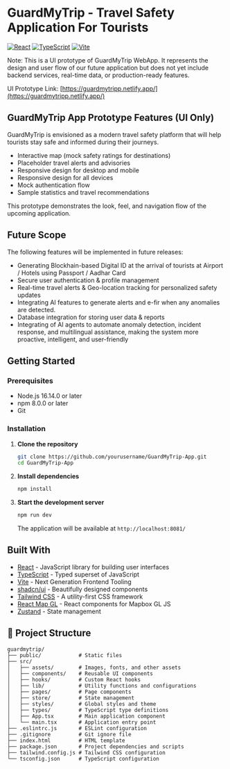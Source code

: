# GuardMyTrip - Travel Safety Application For Tourists

[![React](https://img.shields.io/badge/React-18.2.0-blue.svg)](https://reactjs.org/)
[![TypeScript](https://img.shields.io/badge/TypeScript-5.0.0-3178C6.svg)](https://www.typescriptlang.org/)
[![Vite](https://img.shields.io/badge/Vite-4.4.5-646CFF.svg)](https://vitejs.dev/)

Note: This is a UI prototype of GuardMyTrip WebApp. It represents the design and user flow of our future application but does not yet include backend services, real-time data, or production-ready features.

UI Prototype Link: [https://guardmytripp.netlify.app/](https://guardmytripp.netlify.app/)


## GuardMyTrip App Prototype Features (UI Only)
GuardMyTrip is envisioned as a modern travel safety platform that will help tourists stay safe and informed during their journeys.

- Interactive map (mock safety ratings for destinations)
- Placeholder travel alerts and advisories   
- Responsive design for desktop and mobile
- Responsive design for all devices
- Mock authentication flow
- Sample statistics and travel recommendations

This prototype demonstrates the look, feel, and navigation flow of the upcoming application.


## Future Scope
The following features will be implemented in future releases:

- Generating Blockhain-based Digital ID at the arrival of tourists at Airport / Hotels using Passport / Aadhar Card
- Secure user authentication & profile management
- Real-time travel alerts & Geo-location tracking for personalized safety updates   
- Integrating AI features to generate alerts and e-fir when any anomalies are detected.
- Database integration for storing user data & reports
- Integrating of AI agents to automate anomaly detection, incident response, and multilingual assistance, making the system more proactive, intelligent, and user-friendly


## Getting Started

### Prerequisites

- Node.js 16.14.0 or later
- npm 8.0.0 or later
- Git

### Installation

1. **Clone the repository**
   ```bash
   git clone https://github.com/yourusername/GuardMyTrip-App.git
   cd GuardMyTrip-App
   ```

2. **Install dependencies**
   ```bash
   npm install
   ```

3. **Start the development server**
   ```bash
   npm run dev
   ```
   The application will be available at `http://localhost:8081/`

## Built With

- [React](https://reactjs.org/) - JavaScript library for building user interfaces
- [TypeScript](https://www.typescriptlang.org/) - Typed superset of JavaScript
- [Vite](https://vitejs.dev/) - Next Generation Frontend Tooling
- [shadcn/ui](https://ui.shadcn.com/) - Beautifully designed components
- [Tailwind CSS](https://tailwindcss.com/) - A utility-first CSS framework
- [React Map GL](https://visgl.github.io/react-map-gl/) - React components for Mapbox GL JS
- [Zustand](https://github.com/pmndrs/zustand) - State management

## 📂 Project Structure

```
guardmytrip/
├── public/            # Static files
├── src/
│   ├── assets/        # Images, fonts, and other assets
│   ├── components/    # Reusable UI components
│   ├── hooks/         # Custom React hooks
│   ├── lib/           # Utility functions and configurations
│   ├── pages/         # Page components
│   ├── store/         # State management
│   ├── styles/        # Global styles and theme
│   ├── types/         # TypeScript type definitions
│   ├── App.tsx        # Main application component
│   └── main.tsx       # Application entry point
├── .eslintrc.js       # ESLint configuration
├── .gitignore         # Git ignore file
├── index.html         # HTML template
├── package.json       # Project dependencies and scripts
├── tailwind.config.js # Tailwind CSS configuration
└── tsconfig.json      # TypeScript configuration
```


